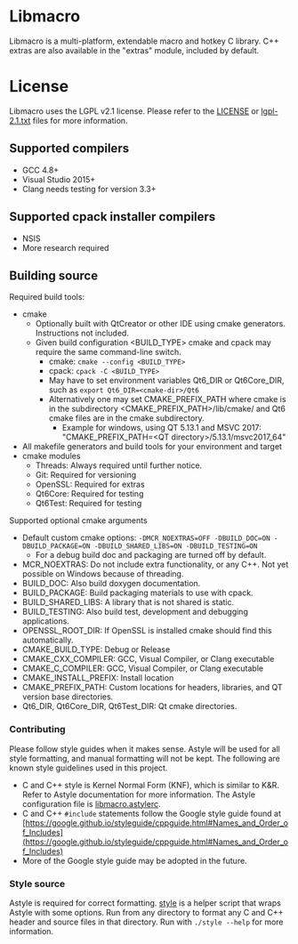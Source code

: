# Libmacro #

 Libmacro is a multi-platform, extendable macro and hotkey C library.  C++
 extras are also available in the "extras" module, included by default.

# License #

 Libmacro uses the LGPL v2.1 license.  Please refer to the [LICENSE](./LICENSE)
 or [lgpl-2.1.txt](./lgpl-2.1.txt) files for more information.

## Supported compilers ##

 * GCC 4.8+
 * Visual Studio 2015+
 * Clang needs testing for version 3.3+

## Supported cpack installer compilers ##

 * NSIS
 * More research required

## Building source ##

 Required build tools:

 * cmake
   * Optionally built with QtCreator or other IDE using cmake generators.
   Instructions not included.
   * Given build configuration \<BUILD_TYPE\> cmake and cpack may require the
   same command-line switch.
     * cmake: `cmake --config <BUILD_TYPE>`
     * cpack: `cpack -C <BUILD_TYPE>`
	 * May have to set environment variables Qt6_DIR or Qt6Core_DIR, such as
	 `export Qt6_DIR=<cmake-dir>/Qt6`
	 * Alternatively one may set CMAKE_PREFIX_PATH where cmake is in the
	 subdirectory \<CMAKE_PREFIX_PATH\>/lib/cmake/ and Qt6 cmake files are in
	 the cmake subdirectory.
	   * Example for windows, using QT 5.13.1 and MSVC 2017:
	   "CMAKE_PREFIX_PATH=\<QT directory\>/5.13.1/msvc2017_64"
 * All makefile generators and build tools for your environment and target
 * cmake modules
   * Threads: Always required until further notice.
   * Git: Required for versioning
   * OpenSSL: Required for extras
   * Qt6Core: Required for testing
   * Qt6Test: Required for testing

 Supported optional cmake arguments

 * Default custom cmake options: `-DMCR_NOEXTRAS=OFF -DBUILD_DOC=ON
 -DBUILD_PACKAGE=ON -DBUILD_SHARED_LIBS=ON -DBUILD_TESTING=ON`
   * For a debug build doc and packaging are turned off by default.
 * MCR_NOEXTRAS: Do not include extra functionality, or any C++.  Not yet
 possible on Windows because of threading.
 * BUILD_DOC: Also build doxygen documentation.
 * BUILD_PACKAGE: Build packaging materials to use with cpack.
 * BUILD_SHARED_LIBS: A library that is not shared is static.
 * BUILD_TESTING: Also build test, development and debugging
 applications.
 * OPENSSL_ROOT_DIR: If OpenSSL is installed cmake should find this
 automatically.
 * CMAKE_BUILD_TYPE: Debug or Release
 * CMAKE_CXX_COMPILER: GCC, Visual Compiler, or Clang executable
 * CMAKE_C_COMPILER: GCC, Visual Compiler, or Clang executable
 * CMAKE_INSTALL_PREFIX: Install location
 * CMAKE_PREFIX_PATH: Custom locations for headers, libraries, and QT version
 base directories.
 * Qt6_DIR, Qt6Core_DIR, Qt6Test_DIR: Qt cmake directories.

### Contributing ###

 Please follow style guides when it makes sense.  Astyle will be used for all
 style formatting, and manual formatting will not be kept.  The following are
 known style guidelines used in this project.
 * C and C++ style is Kernel Normal Form (KNF), which is similar to K&R.  Refer
 to Astyle documentation for more information.  The Astyle configuration file
 is [libmacro.astylerc](libmacro.astylerc).
 * C and C++ `#include` statements follow the Google style guide found at
 [https://google.github.io/styleguide/cppguide.html#Names_and_Order_of_Includes](https://google.github.io/styleguide/cppguide.html#Names_and_Order_of_Includes)
 * More of the Google style guide may be adopted in the future.

### Style source ###

 Astyle is required for correct formatting.  [style](./style) is a helper script
 that wraps Astyle with some options.  Run from any directory to format any C
 and C++ header and source files in that directory.  Run with `./style --help`
 for more information.
